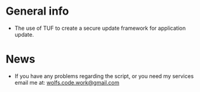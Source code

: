 # General info 
* The use of  TUF to create a secure update framework for application update.


# News
* If you have any problems regarding the script, or you need my services email me at: [wolfs.code.work@gmail.com](mailto:wolfs.code.work@gmail.com)

